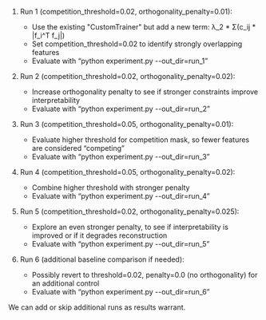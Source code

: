 1) Run 1 (competition_threshold=0.02, orthogonality_penalty=0.01):
   - Use the existing "CustomTrainer" but add a new term: λ_2 * Σ(c_ij * |f_i^T f_j|)
   - Set competition_threshold=0.02 to identify strongly overlapping features
   - Evaluate with “python experiment.py --out_dir=run_1”

2) Run 2 (competition_threshold=0.02, orthogonality_penalty=0.02):
   - Increase orthogonality penalty to see if stronger constraints improve interpretability
   - Evaluate with “python experiment.py --out_dir=run_2”

3) Run 3 (competition_threshold=0.05, orthogonality_penalty=0.01):
   - Evaluate higher threshold for competition mask, so fewer features are considered “competing”
   - Evaluate with “python experiment.py --out_dir=run_3”

4) Run 4 (competition_threshold=0.05, orthogonality_penalty=0.02):
   - Combine higher threshold with stronger penalty
   - Evaluate with “python experiment.py --out_dir=run_4”

5) Run 5 (competition_threshold=0.02, orthogonality_penalty=0.025):
   - Explore an even stronger penalty, to see if interpretability is improved or if it degrades reconstruction
   - Evaluate with “python experiment.py --out_dir=run_5”

6) Run 6 (additional baseline comparison if needed):
   - Possibly revert to threshold=0.02, penalty=0.0 (no orthogonality) for an additional control
   - Evaluate with “python experiment.py --out_dir=run_6”

We can add or skip additional runs as results warrant.
